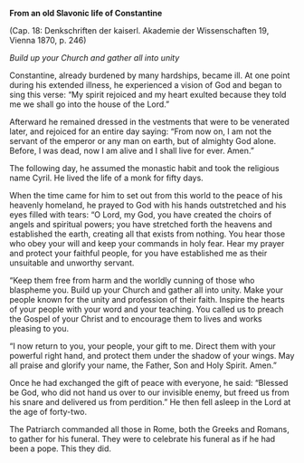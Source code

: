 

**From an old Slavonic life of Constantine**

(Cap. 18: Denkschriften der kaiserl. Akademie der Wissenschaften 19, Vienna 1870, p. 246)

_Build up your Church and gather all into unity_

Constantine, already burdened by many hardships, became ill. At one point during his extended illness, he experienced a vision of God and began to sing this verse: “My spirit rejoiced and my heart exulted because they told me we shall go into the house of the Lord.”

 Afterward he remained dressed in the vestments that were to be venerated later, and rejoiced for an entire day saying: “From now on, I am not the servant of the emperor or any man on earth, but of almighty God alone. Before, I was dead, now I am alive and I shall live for ever. Amen.”

The following day, he assumed the monastic habit and took the religious name Cyril. He lived the life of a monk for fifty days.

When the time came for him to set out from this world to the peace of his heavenly homeland, he prayed to God with his hands outstretched and his eyes filled with tears: “O Lord, my God, you have created the choirs of angels and spiritual powers; you have stretched forth the heavens and established the earth, creating all that exists from nothing. You hear those who obey your will and keep your commands in holy fear. Hear my prayer and protect your faithful people, for you have established me as their unsuitable and unworthy servant.

“Keep them free from harm and the worldly cunning of those who blaspheme you. Build up your Church and gather all into unity. Make your people known for the unity and profession of their faith. Inspire the hearts of your people with your word and your teaching. You called us to preach the Gospel of your Christ and to encourage them to lives and works pleasing to you.

“I now return to you, your people, your gift to me. Direct them with your powerful right hand, and protect them under the shadow of your wings. May all praise and glorify your name, the Father, Son and Holy Spirit. Amen.”

Once he had exchanged the gift of peace with everyone, he said: “Blessed be God, who did not hand us over to our invisible enemy, but freed us from his snare and delivered us from perdition.” He then fell asleep in the Lord at the age of forty-two.

The Patriarch commanded all those in Rome, both the Greeks and Romans, to gather for his funeral. They were to celebrate his funeral as if he had been a pope. This they did.


